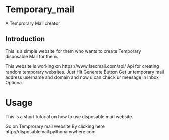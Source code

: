 # Temporary_mail
<p> A Temprorary Mail creator</p>
<h2> Introduction</h1>
<p> This is a simple website for them who wants to create Temporary
  disposable Mail for them.</p>
<p>This website is working on https://www.1secmail.com/api/ Api for creating random temporary websites. Just Hit Generate Button Get ur temporary mail address username and domain and now u can check ur meesage in Inbox Optiona.</p>
<h1> Usage </h1>
<p> This is a short tutorial on how to use disposable mail website.</p>
<p>Go on Temprorary mail website By clicking here http://disposablemail.pythonanywhere.com</p>


